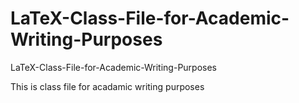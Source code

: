 # LaTeX-Class-File-for-Academic-Writing-Purposes
LaTeX-Class-File-for-Academic-Writing-Purposes

This is class file for acadamic writing purposes 

